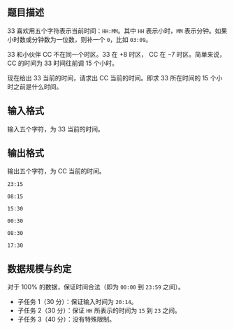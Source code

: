 ## 题目描述

33 喜欢用五个字符表示当前时间：`HH:MM`。其中 `HH` 表示小时，`MM` 表示分钟。如果小时数或分钟数为一位数，则补一个 `0`，比如 `03:09`。

33 和小伙伴 CC 不在同一个时区。33 在 $+8$ 时区， CC 在 $-7$ 时区。简单来说，CC 的时间为 33 时间往前调 $15$ 个小时。

现在给出 33 当前的时间，请求出 CC 当前的时间。即求 33 所在时间的 $15$ 个小时之前是什么时间。

## 输入格式

输入五个字符，为 33 当前的时间。

## 输出格式

输出五个字符，为 CC 当前的时间。

```input1
23:15
```

```output1
08:15
```

```input2
15:30
```

```output2
00:30
```

```input3
08:30
```

```output3
17:30
```

## 数据规模与约定

对于 $100\%$ 的数据，保证时间合法（即为 `00:00` 到 `23:59` 之间）。

- 子任务 1（30 分）：保证输入时间为 `20:14`。
- 子任务 2（30 分）：保证 `HH` 所表示的时间为 `15` 到 `23` 之间。
- 子任务 3（40 分）：没有特殊限制。
